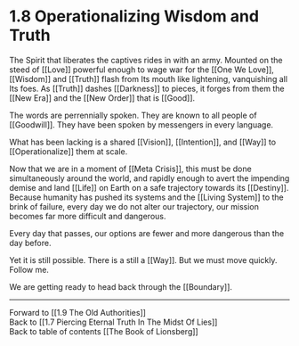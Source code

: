 # 1.8 Operationalizing Wisdom and Truth
The Spirit that liberates the captives rides in with an army. Mounted on the steed of [[Love]] powerful enough to wage war for the [[One We Love]], [[Wisdom]] and [[Truth]] flash from Its mouth like lightening, vanquishing all Its foes. As [[Truth]] dashes [[Darkness]] to pieces, it forges from them the [[New Era]] and the [[New Order]] that is [[Good]]. 

The words are perrennially spoken. They are known to all people of [[Goodwill]]. They have been spoken by messengers in every language. 

What has been lacking is a shared [[Vision]], [[Intention]], and [[Way]] to [[Operationalize]] them at scale. 

Now that we are in a moment of [[Meta Crisis]], this must be done simultaneously around the world, and rapidly enough to avert the impending demise and land [[Life]] on Earth on a safe trajectory towards its [[Destiny]]. Because humanity has pushed its systems and the [[Living System]] to the brink of failure, every day we do not alter our trajectory, our mission becomes far more difficult and dangerous. 

Every day that passes, our options are fewer and more dangerous than the day before. 

Yet it is still possible. There is a still a [[Way]]. But we must move quickly. Follow me. 

We are getting ready to head back through the [[Boundary]]. 

___

Forward to [[1.9 The Old Authorities]]  
Back to [[1.7 Piercing Eternal Truth In The Midst Of Lies]]  
Back to table of contents [[The Book of Lionsberg]]  

